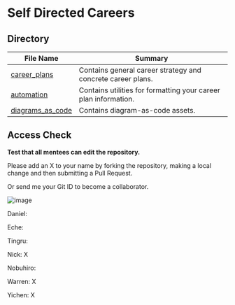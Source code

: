# Self Directed Careers
## Directory
| File Name            | Summary                 |
|----------------------|-------------------------|
| [career_plans](career_plans.md)      | Contains general career strategy and concrete career plans.   |
| [automation](automation.md)        | Contains utilities for formatting your career plan information.   |
| [diagrams_as_code](diagrams_as_codes.md)  | Contains diagram-as-code assets.  |

## Access Check
**Test that all mentees can edit the repository.**

Please add an X to your name by forking the repository, making a local change and then submitting a Pull Request.

Or send me your Git ID to become a collaborator.

![image](https://github.com/WarrenTheRabbit/SelfDirectedCareers/assets/37808734/c68a6cb4-f5cc-4277-989e-a3ac22f88f6c)

Daniel:

Eche:

Tingru:

Nick: X

Nobuhiro:

Warren: X

Yichen: X

